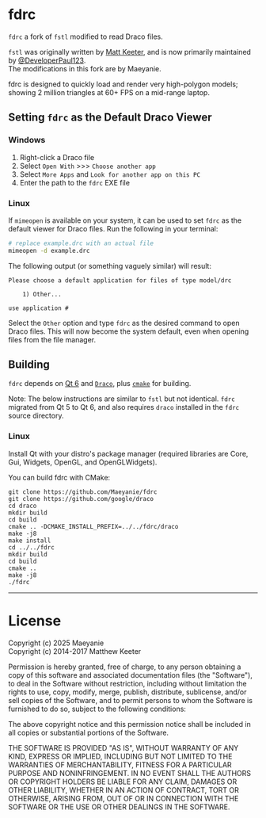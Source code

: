 # fdrc

`fdrc` a fork of `fstl` modified to read Draco files.

`fstl` was originally written by [Matt Keeter](https://mattkeeter.com),
and is now primarily maintained by [@DeveloperPaul123](https://github.com/DeveloperPaul123).  
The modifications in this fork are by Maeyanie.

fdrc is designed to quickly load and render very high-polygon models;
showing 2 million triangles at 60+ FPS on a mid-range laptop.

## Setting `fdrc` as the Default Draco Viewer

### Windows

1. Right-click a Draco file
2. Select `Open With` >>> `Choose another app`
3. Select `More Apps` and `Look for another app on this PC`
4. Enter the path to the `fdrc` EXE file

### Linux

If `mimeopen` is available on your system, it can be used to set `fdrc` as the default viewer for Draco files.
Run the following in your terminal:

```bash
# replace example.drc with an actual file
mimeopen -d example.drc
```

The following output (or something vaguely similar) will result:

```
Please choose a default application for files of type model/drc

	1) Other...

use application #
```

Select the `Other` option and type `fdrc` as the desired command to open Draco files.
This will now become the system default, even when opening files from the file manager.

## Building

`fdrc` depends on [Qt 6](https://www.qt.io)
and [`Draco`](https://github.com/google/draco), 
plus [`cmake`](https://cmake.org/) for building.

Note: The below instructions are similar to `fstl` but not identical.
`fdrc` migrated from Qt 5 to Qt 6, and also requires `draco` installed in the `fdrc` source directory.

### Linux

Install Qt with your distro's package manager (required libraries are Core, Gui,
Widgets, OpenGL, and OpenGLWidgets).

You can build fdrc with CMake:
```
git clone https://github.com/Maeyanie/fdrc
git clone https://github.com/google/draco
cd draco
mkdir build
cd build
cmake .. -DCMAKE_INSTALL_PREFIX=../../fdrc/draco
make -j8
make install
cd ../../fdrc
mkdir build
cd build
cmake ..
make -j8
./fdrc
```

--------------------------------------------------------------------------------

# License

Copyright (c) 2025 Maeyanie  
Copyright (c) 2014-2017 Matthew Keeter 

Permission is hereby granted, free of charge, to any person obtaining a copy of this software and associated documentation files (the "Software"), to deal in the Software without restriction, including without limitation the rights to use, copy, modify, merge, publish, distribute, sublicense, and/or sell copies of the Software, and to permit persons to whom the Software is furnished to do so, subject to the following conditions:

The above copyright notice and this permission notice shall be included in all copies or substantial portions of the Software.

THE SOFTWARE IS PROVIDED "AS IS", WITHOUT WARRANTY OF ANY KIND, EXPRESS OR IMPLIED, INCLUDING BUT NOT LIMITED TO THE WARRANTIES OF MERCHANTABILITY, FITNESS FOR A PARTICULAR PURPOSE AND NONINFRINGEMENT. IN NO EVENT SHALL THE AUTHORS OR COPYRIGHT HOLDERS BE LIABLE FOR ANY CLAIM, DAMAGES OR OTHER LIABILITY, WHETHER IN AN ACTION OF CONTRACT, TORT OR OTHERWISE, ARISING FROM, OUT OF OR IN CONNECTION WITH THE SOFTWARE OR THE USE OR OTHER DEALINGS IN THE SOFTWARE.